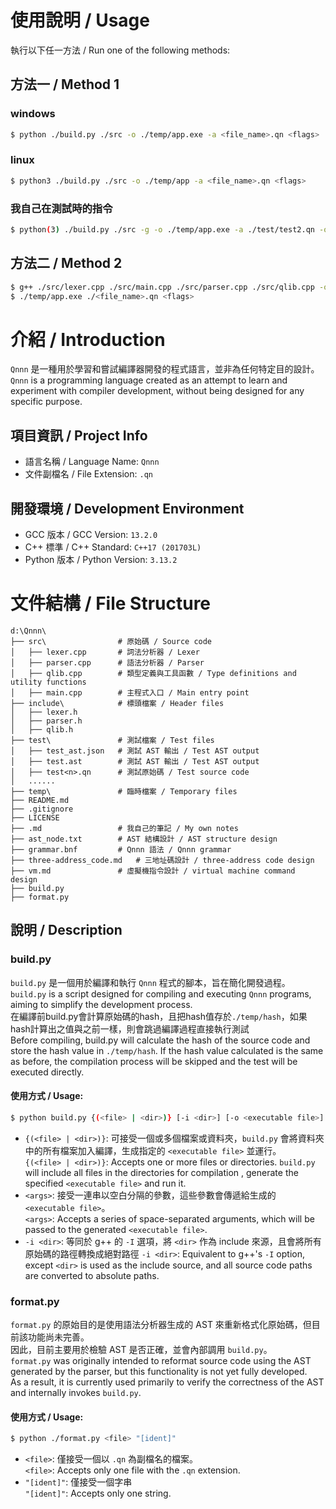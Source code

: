 # 使用說明 / Usage
執行以下任一方法 / Run one of the following methods:

## 方法一 / Method 1
### windows
```sh
$ python ./build.py ./src -o ./temp/app.exe -a <file_name>.qn <flags>
```
### linux
```sh
$ python3 ./build.py ./src -o ./temp/app -a <file_name>.qn <flags>
```
### 我自己在測試時的指令
```sh
$ python(3) ./build.py ./src -g -o ./temp/app.exe -a ./test/test2.qn -o ./temp/test2 -oa -c
```

## 方法二 / Method 2
```sh
$ g++ ./src/lexer.cpp ./src/main.cpp ./src/parser.cpp ./src/qlib.cpp -o ./temp/app.exe
$ ./temp/app.exe ./<file_name>.qn <flags>
```

# 介紹 / Introduction
`Qnnn` 是一種用於學習和嘗試編譯器開發的程式語言，並非為任何特定目的設計。  
`Qnnn` is a programming language created as an attempt to learn and experiment with compiler development, without being designed for any specific purpose.

## 項目資訊 / Project Info
- 語言名稱 / Language Name: `Qnnn`  
- 文件副檔名 / File Extension: `.qn`

## 開發環境 / Development Environment
- GCC 版本 / GCC Version: `13.2.0`  
- C++ 標準 / C++ Standard: `C++17 (201703L)`
- Python 版本 / Python Version: `3.13.2`

# 文件結構 / File Structure
```
d:\Qnnn\
├── src\                # 原始碼 / Source code
│   ├── lexer.cpp       # 詞法分析器 / Lexer
│   ├── parser.cpp      # 語法分析器 / Parser
│   ├── qlib.cpp        # 類型定義與工具函數 / Type definitions and utility functions
│   ├── main.cpp        # 主程式入口 / Main entry point
├── include\            # 標頭檔案 / Header files
│   ├── lexer.h
│   ├── parser.h
│   ├── qlib.h
├── test\               # 測試檔案 / Test files
│   ├── test_ast.json   # 測試 AST 輸出 / Test AST output
│   ├── test.ast        # 測試 AST 輸出 / Test AST output
│   ├── test<n>.qn      # 測試原始碼 / Test source code
│   ......
├── temp\               # 臨時檔案 / Temporary files
├── README.md
├── .gitignore
├── LICENSE
├── .md                 # 我自己的筆記 / My own notes
├── ast_node.txt        # AST 結構設計 / AST structure design
├── grammar.bnf         # Qnnn 語法 / Qnnn grammar
├── three-address_code.md   # 三地址碼設計 / three-address code design
├── vm.md               # 虛擬機指令設計 / virtual machine command design
├── build.py
├── format.py
```
## 說明 / Description
### build.py
`build.py` 是一個用於編譯和執行 `Qnnn` 程式的腳本，旨在簡化開發過程。  
`build.py` is a script designed for compiling and executing `Qnnn` programs, aiming to simplify the development process.  
在編譯前build.py會計算原始碼的hash，且把hash值存於`./temp/hash`，如果hash計算出之值與之前一樣，則會跳過編譯過程直接執行測試    
Before compiling, build.py will calculate the hash of the source code and store the hash value in `./temp/hash`. If the hash value calculated is the same as before, the compilation process will be skipped and the test will be executed directly.

#### 使用方式 / Usage:
```sh
$ python build.py {(<file> | <dir>)} [-i <dir>] [-o <executable file>] [-a {<arg>}]
```
- `{(<file> | <dir>)}`: 可接受一個或多個檔案或資料夾，`build.py` 會將資料夾中的所有檔案加入編譯，生成指定的 `<executable file>` 並運行。  
  `{(<file> | <dir>)}`: Accepts one or more files or directories. `build.py` will include all files in the directories for compilation , generate the specified `<executable file>` and run it.
- `<args>`: 接受一連串以空白分隔的參數，這些參數會傳遞給生成的 `<executable file>`。  
  `<args>`: Accepts a series of space-separated arguments, which will be passed to the generated `<executable file>`.
- `-i <dir>`: 等同於 g++ 的 `-I` 選項，將 `<dir>` 作為 include 來源，且會將所有原始碼的路徑轉換成絕對路徑
  `-i <dir>`: Equivalent to g++'s `-I` option, except `<dir>` is used as the include source, and all source code paths are converted to absolute paths.

### format.py
`format.py` 的原始目的是使用語法分析器生成的 AST 來重新格式化原始碼，但目前該功能尚未完善。  
因此，目前主要用於檢驗 AST 是否正確，並會內部調用 `build.py`。  
`format.py` was originally intended to reformat source code using the AST generated by the parser, but this functionality is not yet fully developed.  
As a result, it is currently used primarily to verify the correctness of the AST and internally invokes `build.py`.

#### 使用方式 / Usage:
```sh
$ python ./format.py <file> "[ident]"
```
- `<file>`: 僅接受一個以 `.qn` 為副檔名的檔案。  
  `<file>`: Accepts only one file with the `.qn` extension.  
- `"[ident]"`: 僅接受一個字串  
  `"[ident]"`: Accepts only one string.
